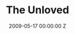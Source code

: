 ---
title: The Unloved
date: 2009-05-17 00:00:00 Z
categories:
- television
tags:
- example
- news
- story
img: "/uploads/shaheen-baig-casting-the-unloved.jpg"
director: Samantha Morton
with: Molly Windsor, Robert Carlyle, Susan Lynch
imdb: "http://www.imdb.com/title/tt1268989/"
video: 2mhje0zofh
layout: project
---